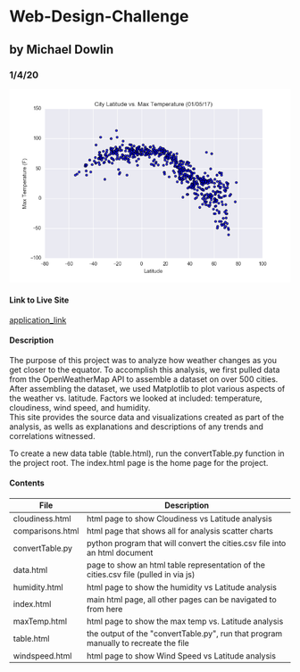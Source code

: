# Web-Design-Challenge
## by Michael Dowlin
### 1/4/20

!['Image not available'](/Resources/assets/images/Fig1.png)

#### Link to Live Site
[application_link](https://dowripple.github.io/Web-Design-Challenge/)

#### Description
The purpose of this project was to analyze how weather changes as you get closer to the equator. 
To accomplish this analysis, we first pulled data from the OpenWeatherMap API to assemble a dataset on over 500 cities.
After assembling the dataset, we used Matplotlib to plot various aspects of the weather vs. latitude.  Factors we looked at included: temperature, cloudiness, wind speed, and humidity.  
This site provides the source data and visualizations created as part of the analysis, as wells as explanations and descriptions of any trends and correlations witnessed.

To create a new data table (table.html), run the convertTable.py function in the project root.  The index.html page is the home page for the project.

#### Contents

| File                         | Description                                                                                     |
|------------------------------|-------------------------------------------------------------------------------------------------|
|cloudiness.html               | html page to show Cloudiness vs Latitude analysis
|comparisons.html              | html page that shows all for analysis scatter charts
|convertTable.py               | python program that will convert the cities.csv file into an html document
|data.html                     | page to show an html table representation of the cities.csv file (pulled in via js)
|humidity.html                 | html page to show the humidity vs Latitude analysis
|index.html                    | main html page, all other pages can be navigated to from here
|maxTemp.html                  | html page to show the max temp vs. Latitude analysis
|table.html                    | the output of the "convertTable.py", run that program manually to recreate the file
|windspeed.html                | html page to show Wind Speed vs Latitude analysis
